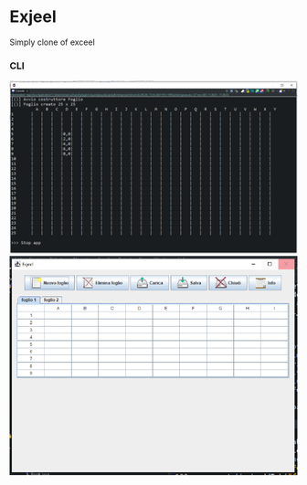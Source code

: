 # Exjeel
 Simply clone of exceel


### CLI
<img src="./doc/img/Immagine 2021-11-27 113911.png"></img>
<img src="./doc/img/Cattura2.png"></img>